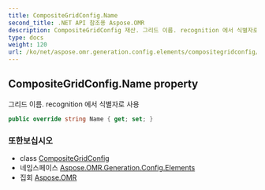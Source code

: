 ```yaml
---
title: CompositeGridConfig.Name
second_title: .NET API 참조용 Aspose.OMR
description: CompositeGridConfig 재산. 그리드 이름. recognition 에서 식별자로 사용
type: docs
weight: 120
url: /ko/net/aspose.omr.generation.config.elements/compositegridconfig/name/
---
```

## CompositeGridConfig.Name property

그리드 이름. recognition 에서 식별자로 사용

```csharp
public override string Name { get; set; }
```

### 또한보십시오

* class [CompositeGridConfig](../)
* 네임스페이스 [Aspose.OMR.Generation.Config.Elements](../../compositegridconfig/)
* 집회 [Aspose.OMR](../../../)


